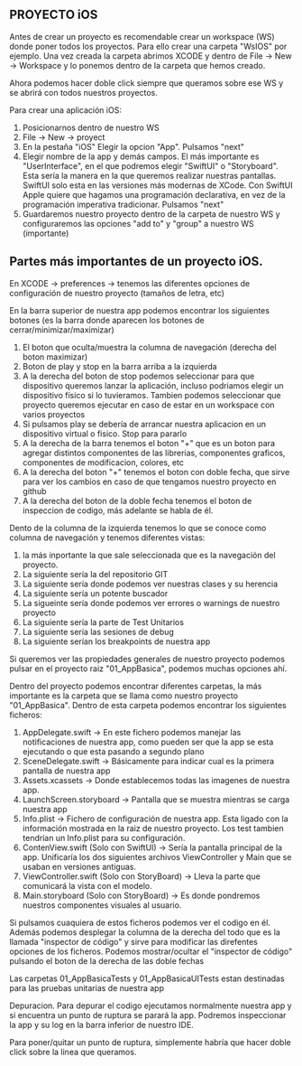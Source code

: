  PROYECTO iOS
-
Antes de crear un proyecto es recomendable crear un workspace (WS) donde poner todos los proyectos. Para ello crear una carpeta "WsIOS" por ejemplo. Una vez creada la carpeta abrimos XCODE y dentro de File -> New -> Workspace y lo ponemos dentro de la carpeta que hemos creado. 

Ahora podemos hacer doble click siempre que queramos sobre ese WS y se abrirá con todos nuestros proyectos.

Para crear una aplicación iOS:
1) Posicionarnos dentro de nuestro WS
2) File -> New -> proyect 
3) En la pestaña "iOS" Elegir la opcion "App". Pulsamos "next"
3) Elegir nombre de la app y demás campos. El más importante es "UserInterface", en el que podremos elegir "SwiftUI" o "Storyboard". Esta sería la manera en la que queremos realizar nuestras pantallas. SwiftUI solo esta en las versiones más modernas de XCode. Con SwiftUI Apple quiere que hagamos una programación declarativa, en vez de la programación imperativa tradicionar. Pulsamos "next"
4) Guardaremos nuestro proyecto dentro de la carpeta de nuestro WS y configuraremos las opciones "add to" y "group" a nuestro WS (importante)


Partes más importantes de un proyecto iOS.
-
En XCODE -> preferences -> tenemos las diferentes opciones de configuración de nuestro proyecto (tamaños de letra, etc)

En la barra superior de nuestra app podemos encontrar los siguientes botones (es la barra donde aparecen los botones de cerrar/minimizar/maximizar)

1) El boton que oculta/muestra la columna de navegación (derecha del boton maximizar)
2) Boton de play y stop en la barra arriba a la izquierda
3) A la derecha del boton de stop podemos seleccionar para que dispositivo queremos lanzar la aplicación, incluso podriamos elegir un dispositivo físico si lo tuvieramos. Tambien podemos seleccionar que proyecto queremos ejecutar en caso de estar en un workspace con varios proyectos
4) Si pulsamos play se debería de arrancar nuestra aplicacion en un dispositivo virtual o fisico. Stop para pararlo
5) A la derecha de la barra tenemos el boton "+" que es un boton para agregar distintos componentes de las librerias, componentes graficos, componentes de modificacion, colores, etc
6) A la derecha del boton "+" tenemos el boton con doble fecha, que sirve para ver los cambios en caso de que tengamos nuestro proyecto en github
7) A la derecha del boton de la doble fecha tenemos el boton de inspeccion de codigo, más adelante se habla de él.

Dento de la columna de la izquierda tenemos lo que se conoce como columna de navegación y tenemos diferentes vistas:

1) la más inportante la que sale seleccionada que es la navegación del proyecto. 
2) La siguiente sería la del repositorio GIT
3) La siguiente sería donde podemos ver nuestras clases y su herencia
4) La siguiente sería un potente buscador
5) La sigueinte sería donde podemos ver errores o warnings de nuestro proyecto
6) La siguiente sería la parte de Test Unitarios
7) La siguiente sería las sesiones de debug
8) La siguiente serían los breakpoints de nuestra app

Si queremos ver las propiedades generales de nuestro proyecto podemos pulsar en el proyecto raiz "01_AppBasica", podemos muchas opciones ahí.

Dentro del proyecto podemos encontrar diferentes carpetas, la más importante es la carpeta que se llama como nuestro proyecto "01_AppBasica". Dentro de esta carpeta podemos encontrar los siguientes ficheros:

1) AppDelegate.swift -> En este fichero podemos manejar las notificaciones de nuestra app, como pueden ser que la app se esta ejecutando o que esta pasando a segundo plano
2) SceneDelegate.swift -> Básicamente para indicar cual es la primera pantalla de nuestra app
3) Assets.xcassets -> Donde establecemos todas las imagenes de nuestra app.
4) LaunchScreen.storyboard -> Pantalla que se muestra mientras se carga nuestra app
5) Info.plist -> Fichero de configuración de nuestra app. Esta ligado con la información mostrada en la raiz de nuestro proyecto. Los test tambien tendrían un Info.plist para su configuración.
6) ContenView.swift (Solo con SwiftUI) -> Sería la pantalla principal de la app. Unificaría los dos siguientes archivos ViewController y Main que se usaban en versiones antiguas.
7) ViewController.swift (Solo con StoryBoard) -> Lleva la parte que comunicará la vista con el modelo.
8) Main.storyboard (Solo con StoryBoard) -> Es donde pondremos nuestros componentes visuales al usuario.

Si pulsamos cuaquiera de estos ficheros podemos ver el codigo en él. Además podemos desplegar la columna de la derecha del todo que es la llamada "inspector de código" y sirve para modificar las direfentes opciones de los ficheros. Podemos mostrar/ocultar  el "inspector de código" pulsando el boton de la derecha de las doble fechas

Las carpetas 01_AppBasicaTests y 01_AppBasicaUITests estan destinadas para las pruebas unitarias de nuestra app

Depuracion. Para depurar el codigo ejecutamos normalmente nuestra app y si encuentra un punto de ruptura se parará la app. Podremos inspeccionar la app y su log en la barra inferior de nuestro IDE. 

Para poner/quitar un punto de ruptura, simplemente habría que hacer doble click sobre la linea que queramos.


